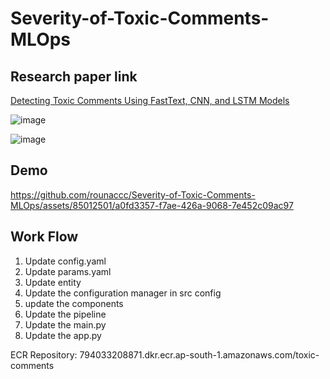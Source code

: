 # Severity-of-Toxic-Comments-MLOps
## Research paper link
[Detecting Toxic Comments Using FastText, CNN, and LSTM Models](https://link.springer.com/chapter/10.1007/978-3-031-37940-6_20#Abs1)

![image](https://github.com/rounaccc/Severity-of-Toxic-Comments-MLOps/assets/85012501/f6c0d99c-a270-4947-8381-ec0a5998b131)

![image](https://github.com/rounaccc/Severity-of-Toxic-Comments-MLOps/assets/85012501/1f0b4f47-60aa-4929-8d30-de40295c4c78)


## Demo

https://github.com/rounaccc/Severity-of-Toxic-Comments-MLOps/assets/85012501/a0fd3357-f7ae-426a-9068-7e452c09ac97


## Work Flow
1. Update config.yaml
2. Update params.yaml
3. Update entity
4. Update the configuration manager in src config
5. update the components
6. Update the pipeline
7. Update the main.py
8. Update the app.py

ECR Repository: 794033208871.dkr.ecr.ap-south-1.amazonaws.com/toxic-comments
